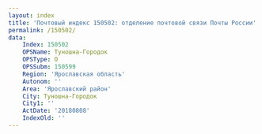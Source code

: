 ```yaml
---
layout: index
title: 'Почтовый индекс 150502: отделение почтовой связи Почты России'
permalink: /150502/
data:
    Index: 150502
    OPSName: Туношна-Городок
    OPSType: О
    OPSSubm: 150599
    Region: 'Ярославская область'
    Autonom: ''
    Area: 'Ярославский район'
    City: Туношна-Городок
    City1: ''
    ActDate: '20180808'
    IndexOld: ''
---
```

